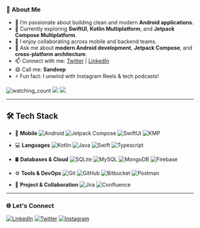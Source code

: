 <!-- 
<p align="center">
  <img src="https://github.com/sandeep-kasar/sandeep-kasar/blob/main/writing-code-laptop.jpg" height="410" width="1000"/>
</p>
-->

### 👋 About Me

- 🔭 I’m passionate about building clean and modern **Android applications**.
- 🧠 Currently exploring **SwiftUI**, **Kotlin Multiplatform**, and **Jetpack Compose Multiplatform**.
- 🤝 I enjoy collaborating across mobile and backend teams.
- 💬 Ask me about **modern Android development**, **Jetpack Compose**, and **cross-platform architecture**.
- 📫 Connect with me: [Twitter](https://twitter.com/sandeep_kasar1) | [LinkedIn](https://www.linkedin.com/in/sandeep-kasar/)
- 😄 Call me: **Sandeep**
- ⚡ Fun fact: I unwind with Instagram Reels & tech podcasts!

<p align="left"> 
  <img src="https://komarev.com/ghpvc/?username=sandeep-kasar&color=brightgreen" alt="watching_count" />
  <img src="https://img.shields.io/badge/Lives-India-success" />
  <img src="https://img.shields.io/badge/Languages-English,%20Hindi,%20Marathi-brightgreen" />
</p>

---

## 🛠 Tech Stack

- 📱 **Mobile**
  ![Android](https://img.shields.io/badge/-Android-333333?style=flat&logo=android)
  ![Jetpack Compose](https://img.shields.io/badge/-Jetpack%20Compose-333333?style=flat&logo=jetpack-compose)
  ![SwiftUI](https://img.shields.io/badge/-SwiftUI-333333?style=flat&logo=swift)
  ![KMP](https://img.shields.io/badge/-Kotlin%20Multiplatform-333333?style=flat&logo=kotlin)

- 💻 **Languages**
  ![Kotlin](https://img.shields.io/badge/-Kotlin-333333?style=flat&logo=kotlin)
  ![Java](https://img.shields.io/badge/-Java-333333?style=flat&logo=Java&logoColor=007396)
  ![Swift](https://img.shields.io/badge/-Swift-333333?style=flat&logo=swift)
  ![Typescript](https://img.shields.io/badge/-Typescript-333333?style=flat&logo=typescript)

- 🛢 **Databases & Cloud**
  ![SQLite](https://img.shields.io/badge/-SQLite-333333?style=flat&logo=sqlite)
  ![MySQL](https://img.shields.io/badge/-MySQL-333333?style=flat&logo=mysql)
  ![MongoDB](https://img.shields.io/badge/-MongoDB-333333?style=flat&logo=mongodb)
  ![Firebase](https://img.shields.io/badge/-Firebase-333333?style=flat&logo=firebase)

- ⚙️ **Tools & DevOps**
  ![Git](https://img.shields.io/badge/-Git-333333?style=flat&logo=git)
  ![GitHub](https://img.shields.io/badge/-GitHub-333333?style=flat&logo=github)
  ![Bitbucket](https://img.shields.io/badge/-Bitbucket-333333?style=flat&logo=bitbucket)
  ![Postman](https://img.shields.io/badge/-Postman-333333?style=flat&logo=postman)

- 🧠 **Project & Collaboration**
  ![Jira](https://img.shields.io/badge/-Jira-333333?style=flat&logo=jira)
  ![Confluence](https://img.shields.io/badge/-Confluence-333333?style=flat&logo=confluence)

---

### 🌐 Let's Connect

[![LinkedIn][linkedin-shield]][linkedin-url]
[![Twitter][twitter-shield]][twitter-url]
[![Instagram][instagram-shield]][instagram-url]

<!-- social media -->
[twitter-url]: https://twitter.com/sandeep_kasar1
[instagram-url]: https://www.instagram.com/sandeep-kasar/
[linkedin-url]: https://www.linkedin.com/in/sandeep-kasar/

<!-- shields -->
[linkedin-shield]: https://img.shields.io/badge/-LinkedIn-%230077B5.svg?style=for-the-badge&logo=linkedin
[twitter-shield]: https://img.shields.io/badge/-Twitter-%230077B5.svg?style=for-the-badge&logo=twitter
[instagram-shield]: https://img.shields.io/badge/instagram-%23E4405F.svg?&style=for-the-badge&logo=instagram&logoColor=white
